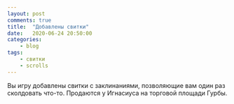 ```yaml
---
layout: post
comments: true
title:	"Добавлены свитки"
date:	2020-06-24 20:50:00
categories:
    - blog
tags:
    - свитки
    - scrolls
---
```


Вы игру добавлены свитки с заклинаниями, позволяющие вам один раз сколдовать что-то. Продаются у Игнасиуса на торговой площади Гурбы.
